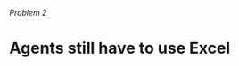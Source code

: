 _Problem 2_

# Agents still have to use Excel

<!-- ./components/SelfPromo.vue -->
<SelfPromo />

<!--
- We did have to come up with a new spreadsheet
- Custom calculations
- Upload a file to the case
-->

